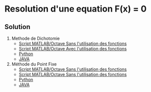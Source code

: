 # Resolution d'une equation F(x) = 0
## Solution
1. Methode de Dichotomie 
   -  [Script MATLAB/Octave Sans l'utilisation des fonctions](MATLAB/TP01/tst_dichotomie.m)
   -  [Script MATLAB/Octave Avec l'utilisation des fonctions](MATLAB/TP01/tst_Dichotomie_1.m)
   -  [Python](Python/TP01/tst_Dicho.py)
   -  [JAVA](JAVA/src/TP01/ResolutionFx.java)
2. Méthode du Point Fixe 
   - [Script MATLAB/Octave Sans l'utilisation des fonctions](MATLAB/TP01/tst_PointFixe.m)
   - [Script MATLAB/Octave Sans l'utilisation des fonctions](MATLAB/TP01/tst_PointFixe_1.m)
   - [Python](Python/TP01/tst_ptFixe.py)
   - [JAVA](JAVA/src/TP01/ResolutionFx.java)
